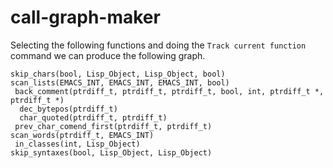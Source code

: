 # call-graph-maker
Selecting the following functions and doing the `Track current function` command we can produce the following graph.
```
skip_chars(bool, Lisp_Object, Lisp_Object, bool)
scan_lists(EMACS_INT, EMACS_INT, EMACS_INT, bool)
 back_comment(ptrdiff_t, ptrdiff_t, ptrdiff_t, bool, int, ptrdiff_t *, ptrdiff_t *)
  dec_bytepos(ptrdiff_t)
  char_quoted(ptrdiff_t, ptrdiff_t)
 prev_char_comend_first(ptrdiff_t, ptrdiff_t)
scan_words(ptrdiff_t, EMACS_INT)
 in_classes(int, Lisp_Object)
skip_syntaxes(bool, Lisp_Object, Lisp_Object)
```
